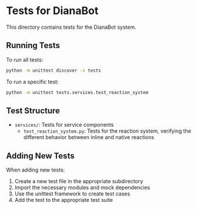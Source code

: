 # Tests for DianaBot

This directory contains tests for the DianaBot system.

## Running Tests

To run all tests:
```bash
python -m unittest discover -s tests
```

To run a specific test:
```bash
python -m unittest tests.services.test_reaction_system
```

## Test Structure

- `services/`: Tests for service components
  - `test_reaction_system.py`: Tests for the reaction system, verifying the different behavior between inline and native reactions

## Adding New Tests

When adding new tests:
1. Create a new test file in the appropriate subdirectory
2. Import the necessary modules and mock dependencies
3. Use the unittest framework to create test cases
4. Add the test to the appropriate test suite